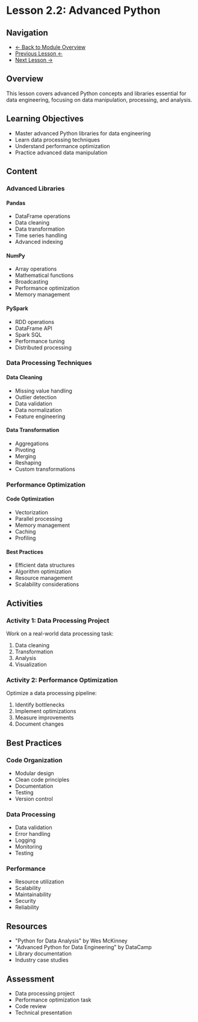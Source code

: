 # Lesson 2.2: Advanced Python

## Navigation
- [← Back to Module Overview](../README.md)
- [Previous Lesson ←](./2.1-python-basics.md)
- [Next Lesson →](./2.3-sql-fundamentals.md)

## Overview
This lesson covers advanced Python concepts and libraries essential for data engineering, focusing on data manipulation, processing, and analysis.

## Learning Objectives
- Master advanced Python libraries for data engineering
- Learn data processing techniques
- Understand performance optimization
- Practice advanced data manipulation

## Content

### Advanced Libraries

#### Pandas
- DataFrame operations
- Data cleaning
- Data transformation
- Time series handling
- Advanced indexing

#### NumPy
- Array operations
- Mathematical functions
- Broadcasting
- Performance optimization
- Memory management

#### PySpark
- RDD operations
- DataFrame API
- Spark SQL
- Performance tuning
- Distributed processing

### Data Processing Techniques

#### Data Cleaning
- Missing value handling
- Outlier detection
- Data validation
- Data normalization
- Feature engineering

#### Data Transformation
- Aggregations
- Pivoting
- Merging
- Reshaping
- Custom transformations

### Performance Optimization

#### Code Optimization
- Vectorization
- Parallel processing
- Memory management
- Caching
- Profiling

#### Best Practices
- Efficient data structures
- Algorithm optimization
- Resource management
- Scalability considerations

## Activities

### Activity 1: Data Processing Project
Work on a real-world data processing task:
1. Data cleaning
2. Transformation
3. Analysis
4. Visualization

### Activity 2: Performance Optimization
Optimize a data processing pipeline:
1. Identify bottlenecks
2. Implement optimizations
3. Measure improvements
4. Document changes

## Best Practices

### Code Organization
- Modular design
- Clean code principles
- Documentation
- Testing
- Version control

### Data Processing
- Data validation
- Error handling
- Logging
- Monitoring
- Testing

### Performance
- Resource utilization
- Scalability
- Maintainability
- Security
- Reliability

## Resources
- "Python for Data Analysis" by Wes McKinney
- "Advanced Python for Data Engineering" by DataCamp
- Library documentation
- Industry case studies

## Assessment
- Data processing project
- Performance optimization task
- Code review
- Technical presentation 